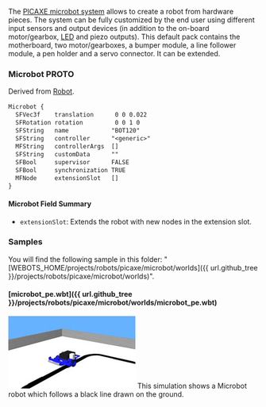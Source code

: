 
The [PICAXE microbot system](http://www.picaxe.com/Hardware/Robot-Kits/PICAXE-20X2-Microbot/) allows to create a robot from hardware pieces.
The system can be fully customized by the end user using different input sensors and output devices (in addition to the on-board motor/gearbox, [LED](https://cyberbotics.com/doc/reference/led) and piezo outputs).
This default pack contains the motherboard, two motor/gearboxes, a bumper module, a line follower module, a pen holder and a servo connector.
It can be extended.

### Microbot PROTO

Derived from [Robot](https://cyberbotics.com/doc/reference/robot).

```
Microbot {
  SFVec3f    translation      0 0 0.022
  SFRotation rotation         0 0 1 0
  SFString   name            "BOT120"
  SFString   controller      "<generic>"
  MFString   controllerArgs  []
  SFString   customData      ""
  SFBool     supervisor      FALSE
  SFBool     synchronization TRUE
  MFNode     extensionSlot   []
}
```

#### Microbot Field Summary

- `extensionSlot`: Extends the robot with new nodes in the extension slot.

### Samples

You will find the following sample in this folder: "[WEBOTS\_HOME/projects/robots/picaxe/microbot/worlds]({{ url.github_tree }}/projects/robots/picaxe/microbot/worlds)".

#### [microbot\_pe.wbt]({{ url.github_tree }}/projects/robots/picaxe/microbot/worlds/microbot\_pe.wbt)

![microbot_pe.wbt.png](images/microbot/microbot_pe.wbt.thumbnail.jpg) This simulation shows a Microbot robot which follows a black line drawn on the ground.
